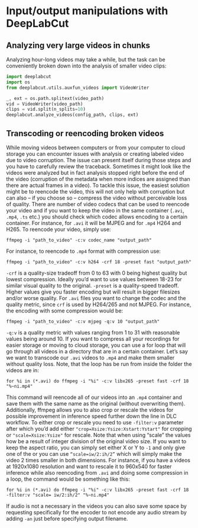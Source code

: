 # Input/output manipulations with DeepLabCut

## Analyzing very large videos in chunks
Analyzing hour-long videos may take a while, but the task can be
conveniently broken down into the analysis of smaller video clips:

```python
import deeplabcut
import os
from deeplabcut.utils.auxfun_videos import VideoWriter

_, ext = os.path.splitext(video_path)
vid = VideoWriter(video_path)
clips = vid.split(n_splits=10)
deeplabcut.analyze_videos(config_path, clips, ext)
```

## Transcoding or reencoding broken videos

While moving videos between computers or from your computer to cloud storage you can encounter issues with analysis or creating labeled video due to video corruption. 
The issue can present itself during those steps and you have to carefully review the traceback. Sometimes it might look like the videos were analyzed but in fact analysis stopped right before the end of the video (corruption of the metadata when more indices are assigned than there are actual frames in a video). 
To tackle this issue, the easiest solution might be to reencode the video, this will not only help with corruption but can also – if you choose so – compress the video without perceivable loss of quality. 
There are number of video codecs that can be used to reencode your video and if you want to keep the video in the same container (`.avi`, `.mp4`, `.ts` etc.) you should check which codec allows encoding to a certain container. For instance, for `.avi` it will be MJPEG and for `.mp4` H264 and H265. 
To reencode your video, simply use:
```
ffmpeg -i "path_to_video" -c:v codec_name "output_path"
```
For instance, to reencode to `.mp4` format with compression use:
```
ffmpeg -i "path_to_video" -c:v h264 -crf 18 -preset fast "output_path"
```
`-crf` is a quality-size tradeoff from 0 to 63 with 0 being highest quality but lowest compression. Ideally you’d want to use values between 18-23 for similar visual quality to the original.
`-preset` is a quality-speed tradeoff. Higher values give you faster encoding but will result in bigger filesizes and/or worse quality.
For `.avi` files you want to change the codec and the quality metric, since `crf` is used by H264/265 and not MJPEG. For instance, the encoding with some compression would be:
```
ffmpeg -i "path_to_video" -c:v mjpeg -q:v 10 "output_path"
```
`-q:v` is a quality metric with values ranging from 1 to 31 with reasonable values being around 10. 
If you want to compress all your recordings for easier storage or moving to cloud storage, you can use a for loop that will go through all videos in a directory that are in a certain container. Let’s say we want to transcode our `.avi` videos to `.mp4` and make them smaller without quality loss. Note, that the loop has be run from inside the folder the videos are in:
```
for %i in (*.avi) do ffmpeg -i "%i" -c:v libx265 -preset fast -crf 18 "%~ni.mp4" 
```
This command will reencode all of our videos into an `.mp4` container and save them with the same name as the original (without overwriting them).
Additionally, ffmpeg allows you to also crop or rescale the videos for possible improvement in inference speed further down the line in DLC workflow. To either crop or rescale you need to use 
`-filter:v` parameter after which you’d add either `"crop=Xsize:Ysize:Xstart:Ystart"` for cropping or 
`"scale=Xsize:Ysize"` for rescale. Note that when using “scale” the values how be a result of integer division of the original video size. If you want to keep the aspect ratio, you can simply set either X or Y to `-1` and only give one of the  or you can use `“scale=iw/2:ih/2”` which will simply make the video 2 times smaller in both dimensions. For instance, if you have a videos at 1920x1080 resolution and want to rescale it to 960x540 for faster inference while also reencoding from `.avi` and doing some compression in a loop, the command would be something like this:
```
for %i in (*.avi) do ffmpeg -i "%i" -c:v libx265 -preset fast -crf 18 -filter:v "scale= iw/2:ih/2" "%~ni.mp4"
```
If audio is not a necessary in the videos you can also save some space by requesting specifically for the encoder to not encode any audio stream by adding `-an` just before specifying output filename.

